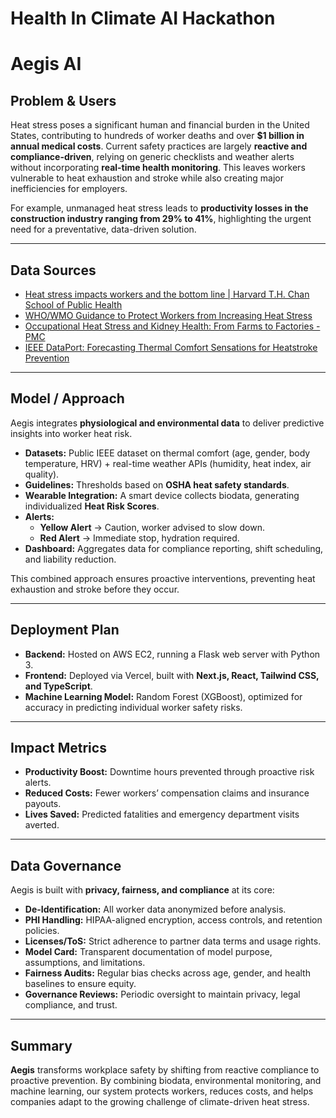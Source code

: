 # Health In Climate AI Hackathon
# Aegis AI

## Problem & Users
Heat stress poses a significant human and financial burden in the United States, contributing to hundreds of worker deaths and over **$1 billion in annual medical costs**. Current safety practices are largely **reactive and compliance-driven**, relying on generic checklists and weather alerts without incorporating **real-time health monitoring**. This leaves workers vulnerable to heat exhaustion and stroke while also creating major inefficiencies for employers.  

For example, unmanaged heat stress leads to **productivity losses in the construction industry ranging from 29% to 41%**, highlighting the urgent need for a preventative, data-driven solution.  

---

## Data Sources
- [Heat stress impacts workers and the bottom line | Harvard T.H. Chan School of Public Health](https://www.hsph.harvard.edu/)  
- [WHO/WMO Guidance to Protect Workers from Increasing Heat Stress](https://www.who.int/)  
- [Occupational Heat Stress and Kidney Health: From Farms to Factories - PMC](https://www.ncbi.nlm.nih.gov/pmc/)  
- [IEEE DataPort: Forecasting Thermal Comfort Sensations for Heatstroke Prevention](https://ieee-dataport.org/)  

---

## Model / Approach
Aegis integrates **physiological and environmental data** to deliver predictive insights into worker heat risk.  

- **Datasets:** Public IEEE dataset on thermal comfort (age, gender, body temperature, HRV) + real-time weather APIs (humidity, heat index, air quality).  
- **Guidelines:** Thresholds based on **OSHA heat safety standards**.  
- **Wearable Integration:** A smart device collects biodata, generating individualized **Heat Risk Scores**.  
- **Alerts:**  
  - **Yellow Alert** → Caution, worker advised to slow down.  
  - **Red Alert** → Immediate stop, hydration required.  
- **Dashboard:** Aggregates data for compliance reporting, shift scheduling, and liability reduction.  

This combined approach ensures proactive interventions, preventing heat exhaustion and stroke before they occur.  

---

## Deployment Plan
- **Backend:** Hosted on AWS EC2, running a Flask web server with Python 3.  
- **Frontend:** Deployed via Vercel, built with **Next.js, React, Tailwind CSS, and TypeScript**.  
- **Machine Learning Model:** Random Forest (XGBoost), optimized for accuracy in predicting individual worker safety risks.  

---

## Impact Metrics
- **Productivity Boost:** Downtime hours prevented through proactive risk alerts.  
- **Reduced Costs:** Fewer workers’ compensation claims and insurance payouts.  
- **Lives Saved:** Predicted fatalities and emergency department visits averted.  

---

## Data Governance
Aegis is built with **privacy, fairness, and compliance** at its core:  

- **De-Identification:** All worker data anonymized before analysis.  
- **PHI Handling:** HIPAA-aligned encryption, access controls, and retention policies.  
- **Licenses/ToS:** Strict adherence to partner data terms and usage rights.  
- **Model Card:** Transparent documentation of model purpose, assumptions, and limitations.  
- **Fairness Audits:** Regular bias checks across age, gender, and health baselines to ensure equity.  
- **Governance Reviews:** Periodic oversight to maintain privacy, legal compliance, and trust.  

---

## Summary
**Aegis** transforms workplace safety by shifting from reactive compliance to proactive prevention. By combining biodata, environmental monitoring, and machine learning, our system protects workers, reduces costs, and helps companies adapt to the growing challenge of climate-driven heat stress.  
